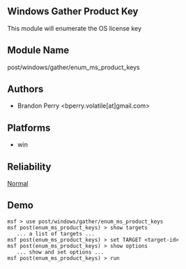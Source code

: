 ## Windows Gather Product Key

This module will enumerate the OS license key


## Module Name
post/windows/gather/enum_ms_product_keys

## Authors
* Brandon Perry <bperry.volatile[at]gmail.com>





## Platforms
* win

## Reliability
[Normal](https://github.com/rapid7/metasploit-framework/wiki/Exploit-Ranking)

## Demo

```
msf > use post/windows/gather/enum_ms_product_keys
msf post(enum_ms_product_keys) > show targets
   ... a list of targets ...
msf post(enum_ms_product_keys) > set TARGET <target-id>
msf post(enum_ms_product_keys) > show options
   ... show and set options ...
msf post(enum_ms_product_keys) > run
```
    
    
